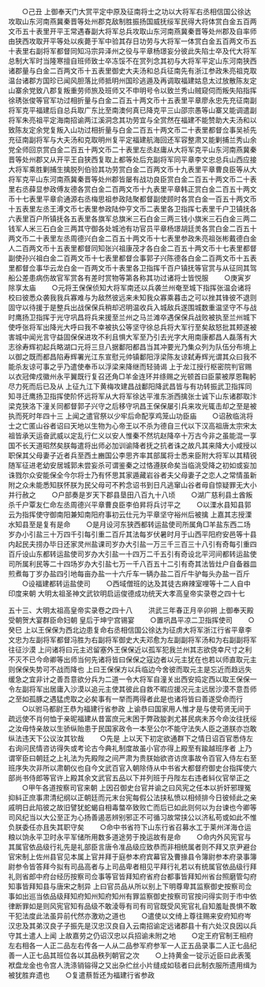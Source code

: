 <!-- { "loadSidebar": true } -->
　　○己丑  上御奉天门大赏平定中原及征南将士之功以大将军右丞相信国公徐达攻取山东河南燕冀秦晋等处州郡克敌制胜振扬国威抚绥军民得大将体赏白金五百两文币五十表里开平王常遇春副大将军总兵攻取山东河南燕冀秦晋等处州郡及自率师由狭西攻取开平等处以疾薨于军中验其存日功劳与大将军一体赏白金五百两文币五十表里右副将军都督同知冯宗异泽州之役与平章杨璟妄分彼此失陷士卒及代大将军总制大军时当隆寒擅自班师致士卒冻馁不在赏列念其初与大将军平定山东河南狭西诸郡量与白金二百两文币十五表里御史大夫汤和总兵征南先有浙江参政朱亮祖克取温台诸郡方国珍已闻风胆落比师抵明州国珍逃遁及再调取福建姑息太过放散陈友定山寨余党致八郡复叛重劳师旅及班师又不申明号令以致兰秀山贼窥伺而叛失陷指挥徐琇张俊等官军功过相折量与白金二百五十两文币十五表里平章廖永忠先充征南副将军克平福建后自总兵取广东比至南澳何真已降克平三山邵宗愚等山寨又能调遣副将军朱亮祖平定海南招谕两江溪洞念其功劳宜与全赏然在福建不能赞助大夫汤和以致陈友定余党复叛入山功过相折量与白金二百五十两文币二十表里都督佥事吴祯先充征南副将军与大夫汤和克取明州复平定福建航海回还军容整肃又能剿捕兰秀山余党全师回京赏白金二百五十两文币二十表里左丞赵庸从大将军克平山东河南燕冀秦晋等处州郡又从开平王自狭西复取上都等处后充副将军同平章李文忠总兵山西应接大将军乘胜剿捕生擒脱列伯验其功劳赏白金二百两文币十九表里平章曹良臣等从大将军克平山东河南燕冀秦晋等处州郡皆屡有战功良臣赏白金二百五十两文币二十表里右丞薛显参政傅友德各赏白金二百两文币十九表里平章韩正赏白金二百五十两文币十七表里平章俞通源右丞梅思祖参政陆聚都督副使顾时各赏白金一百五十两文币十五表里左丞王溥文币七表里参政陆仲亨文币二表里各卫指挥七表里千户卫镇抚各六表里百户所镇抚各五表里各旗军总旗米三石白金三两三钱小旗米三石白金三两二钱军人米三石白金三两其守御各处城池有功官员平章杨璟胡廷羙各赏白金二百五十两文币二十表里左丞周德兴白金二百五十两文币十七表里参政朱亮祖张彬戴德白金人二百两文币十五表里都督同知张兴祖康茂才各白金二百五十两文币十七表里都督副使孙兴祖白金二百两文币十七表里都督佥事郭子兴陈德各白金二百两文币十五表里都督佥事华云龙白金一百两文币十表里各卫指挥千百户镇抚等官赏与从征同其驾船公差患病伤故官军赏各有差时赏物等第各称其功过诸将士皆悦服
　　○庚寅岁除享太庙
　　○元将王保保侦知大将军南还以兵袭兰州奄至城下指挥张温会诸将校曰彼悉众袭我我兵寡难与为敌然彼远来未知我众寡乘暮击之可以挫其锋彼不退则固守以待援于是整兵出战保保兵稍却迟明温收兵入城敌兵遂围城数重温坚守不与战时鹰扬卫指挥于光守巩昌将兵来援至兰州之马兰滩卒遇保保兵战败被执至兰州城下使呼张将军出降光大呼曰我不幸被执公等坚守徐总兵将大军行至矣敌怒批其颊遂被害城中闻光言守益固保保进攻不利且惧大军至乃引去光字大用南康都昌人磊落有大志徐寿辉初起兵略湖口元将三旦八据鄱阳都昌当其冲要光乃集众列为队伍分布境上以御之既而都昌陷寿辉署光江东宣慰元帅镇鄱阳浮梁陈友谅弑寿辉光谓其众曰我不能杀友谅可事之乎乃遣使奉币以浮梁来降继而轻骑谒  上于龙江授行枢密院判官赐以衣冠俾戍徽州永平翼既行复召还角□羊金连环并绦赐之光顿首曰臣蒙被厚恩鞠躬尽力死而后已及从  上征九江下黄梅攻建昌战鄱阳降武昌皆与有功转振武卫指挥同知寻迁鹰扬卫指挥使阶怀远将军从大将军徐达平淮东浙西擒张士诚下山东诸郡取汴梁克狭洛下潼关同都督郭子兴守之后移守巩昌王保保屡引兵来攻光辄击却之至是被执而死时年四十三  上闻之遣官祭以少牢后命配享鸡笼山功臣庙
　　○诏赦临洮将士之亡匿山谷者诏曰天地以生物为心帝王以不杀为德自三代以下汉高祖唐太宗宋太祖皆承天运奋武威以定乱行仁义以安人惟秦不然坑赵降卒十万古今非之虽能混一享国不长天道昭然矣朕每遣将出师必加训谕降者抚之抗者诛之故凡其来降大小咸授以职保其父母妻子近者兵至西土豳国公李思齐率其部属将士悉来臣附大将军以其精锐随军征进老幼安居城郭未尝妄杀可谓鉴秦之过恪遵朕命矣当临洮受降之初如或妄加诛戮尔众安能保全今尔将士乃有怀思其家遁藏岩谷者夫父母妻子之恋人之常情虽新附之众未能悉知朕怀朕为民父母可不矜念诏书到日凡逃窜山谷者毋自惊疑罪无大小并行赦之
　　○户部奏是岁天下郡县垦田八百九十八顷
　　○湖广慈利县土酋叛杀千户覃友仁命左丞周德兴平章曹良臣李伯昇将兵讨平之
　　○以溧水县知县郭云为指挥使守御南阳兼知南阳府事初云仕元为平章坚守裕州后被擒  上嘉其志授溧水知县至是复有是命
　　○是月设河东狭西都转运盐使司所属角□羊盐东西二场岁办小引盐三十万四千引每引重二百斤其法每岁伏暑时月于山西平阳府安邑等十县内起民夫捞办毕日还家灵州盐课司岁办大引盐一万三千三百三十八引有奇每引重四百斤设山东都转运盐使司岁办大引盐一十四万二千五引有奇设北平河间都转运盐使司所属利民等二十四场岁办大引盐七万一千八百五十二引有奇其法皆灶户自备器皿煎煮每丁岁办盐四引地每亩办盐一十六斤车一辆办盐二百斤牛驴每头办盐一百斤
　　○设福建都转运盐使司
　　○西域僧班的达及其徒古麻辣室哩等十二人自中印度来朝
大明太祖圣神文武钦明启运俊德成功统天大孝高皇帝实录卷之四十七


五十三、大明太祖高皇帝实录卷之四十八
　　洪武三年春正月辛卯朔  上御奉天殿受朝贺大宴群臣命妇朝  皇后于坤宁宫锡宴
　　○置巩昌平凉二卫指挥使司
　　○癸巳  上以王保保为西北边患复命右丞相信国公徐达为征虏大将军浙江行省平章李文忠为左副将军都督冯胜为右副将军御史大夫邓愈为左副副将军汤和为右副副将军往征沙漠  上问诸将曰元主迟留塞外王保保近以孤军犯我兰州其志欲侥幸尺寸之利不灭不已今命卿等出师当何先诸将皆曰保保之寇边者以元主犹在也若以师直取元主则保保失势可不战而降也  上曰王保保方以兵临边今舍彼而取元主是忘近而趋远失缓急之宜非计之善吾意欲分兵为二道一令大将军自潼关出西安捣定西以取王保保一令左副将军出居庸入沙漠以追元主使其彼此自救不暇应援况元主远居沙漠不意吾师之至如孤豚之遇猛虎取之必矣事有一举而两得者此是也诸将皆曰善遂受命而行
　　○以驸马都尉王恭为福建行省参政  上谕恭曰国家用人惟才是与使苟贤无间于疏远使不肖何恤于亲昵福建从昔富庶元末困于弊政朘剥尤甚民病未苏今命汝往抚绥之汝毋恃亲故以生骄纵贻患于民国家政令一本至公尔不能守法失人臣之道朕亦岂敢纵法违天下公议汝其钦哉
　　○先是  上以天下初定欲通群下之情日诏百官悉侍左右询问民情咨访得失或考论古今典礼制度故虽小官亦得上殿至有踰越班序者  上乃谓宰臣曰朝廷之上礼法为先殿陛之间严肃为贵朕始欲咨访庶事故令百官入侍左右至班序失次非所以肃朝仪也自今文武百官入朝除侍从中书省大都督府御史台指挥使六部尚书侍郎等官许上殿其余文武官五品以下并列班于丹陛左右违者紏仪官举正之
　　○甲午各道按察司官来朝  上因召御史台官并谕之曰风宪之任本以折奸邪理冤抑紏正庶事肃清纪纲以正朝廷而元末台宪每假公法挟私愤以相倾排今日彼倾此之亲戚明日此陷彼之故旧譬犹蛇蝎自相毒螫卒致败亡而后已如此则何以为台谏也今卿等司风纪当以大公至正为心扬善遏恶辨别邪正不可循习故常挟公以济私苟或如此不惟负朕委任亦且失其职守矣
　　○命中书省符下山东行省召募水工于莱州洋海仓运粮以饷永平卫时永平军储所用数多道途劳于挽运故有是命
　　○命内外风宪官与其属官依品级行礼先是礼部臣言唐令准品级应致恭而非相统属者则不拜又京尹避台官宋制上佐州县官见本属上官并拜于庭参本府宾幕官及曹掾县令簿尉参本府录事簿尉参令皆答拜今拟有司品高者与上司品卑者相见平拜行礼若以有统属官依品级行拜礼则省郎中府台经历按察司佥事等官皆拜知府省府台都事皆拜知州省台照磨管勾府知事皆拜知县与唐宋之制异  上曰官员品从所以别上下明尊卑其监察御史按察司佥事如出巡当依品级拜知府知州知府知州有罪监察御史按察司官按问得实则于市中依律断罪如是则风宪官知有品级不敢淩辱有司有司官既受风宪官礼自知羞耻畏惧不敢干犯法度此法虽异前代然亦激劝之道也
　　○遣使以文绮上尊往赐来安府知府岑汉忠及其弟汉良子子振先是汉忠汉良自入云南招谕定远诸郡县十有六处汉良因以兵守其土遣人上闻  上故嘉劳之仍诏汉忠以兵招谕未附之地
　　○定王府官制王相府左右相各一人正二品左右传各一人从二品参军府参军一人正五品录事二人正七品纪善一人正七品其班位各以其品秩列朝官之次
　　○上持黄金一锭示近臣曰此表笺袱盘龙金也令宫人洗涤销镕得之又出杂纻丝小片缝成如毯者曰此制衣服所遗用缉为被犹胜弃遗也
　　○复遣蔡哲还为福建行省参政
